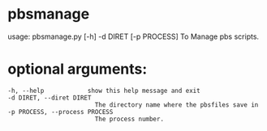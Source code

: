# pbsmanage
usage: pbsmanage.py [-h] -d DIRET [-p PROCESS]
To Manage pbs scripts.
# optional arguments:
```
-h, --help            show this help message and exit
-d DIRET, --diret DIRET
                        The directory name where the pbsfiles save in
-p PROCESS, --process PROCESS
                        The process number.
```
